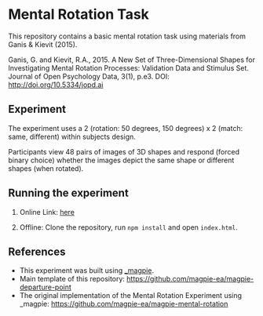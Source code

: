 # Mental Rotation Task

This repository contains a basic mental rotation task using materials from Ganis & Kievit (2015).

Ganis, G. and Kievit, R.A., 2015. A New Set of Three-Dimensional Shapes for Investigating Mental Rotation Processes: Validation Data and Stimulus Set. Journal of Open Psychology Data, 3(1), p.e3. DOI: http://doi.org/10.5334/jopd.ai

## Experiment

The experiment uses a 2 (rotation: 50 degrees, 150 degrees) x 2 (match: same, different) within subjects design.

Participants view 48 pairs of images of 3D shapes and respond (forced binary choice) whether the images depict the same shape or different shapes (when rotated).


## Running the experiment

1. Online Link: [here](https://magpie-mental-rotation.netlify.com)

2. Offline: Clone the repository, run `npm install` and open `index.html`.


## References
- This experiment was built using [\_magpie](https://magpie-ea.github.io/magpie-site/index.html).
- Main template of this repository: https://github.com/magpie-ea/magpie-departure-point
- The original implementation of the Mental Rotation Experiment using _magpie: https://github.com/magpie-ea/magpie-mental-rotation
